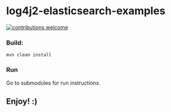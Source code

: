 # log4j2-elasticsearch-examples

[![contributions welcome](https://img.shields.io/badge/contributions-welcome-brightgreen.svg?style=flat)](https://github.com/rfoltyns/log4j2-elasticsearch)

### Build:
```shell
mvn clean install
```

### Run

Go to submodules for run instructions.

## Enjoy! :)
